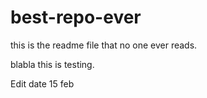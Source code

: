 # best-repo-ever

this is the readme file that no one ever reads.


blabla this is testing.

Edit date 15 feb
